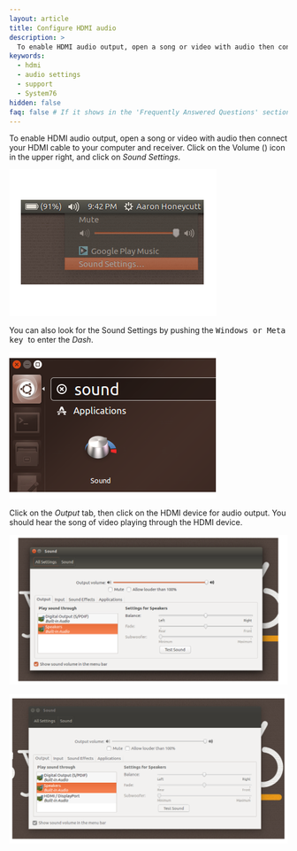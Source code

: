 ```yaml
---
layout: article
title: Configure HDMI audio
description: >
  To enable HDMI audio output, open a song or video with audio then connect your HDMI cable to your computer and receiver. Click on the Volume (<i class='fa fa-volume-up'></i>) icon in the upper right, and click on _Sound Settings_. Click on the _Output_ tab, then click on the HDMI device for audio output. You should hear the song of video playing through the HDMI device.
keywords:
  - hdmi
  - audio settings
  - support
  - System76
hidden: false
faq: false # If it shows in the 'Frequently Answered Questions' section
---
```


To enable HDMI audio output, open a song or video with audio then connect your HDMI cable to your computer and receiver. Click on the Volume (<i class='fa fa-volume-up'></i>) icon in the upper right, and click on _Sound Settings_.

![Sound Menu](/images/hdmi-audio/sound-menu.png)

You can also look for the Sound Settings by pushing the <kbd> Windows or Meta key </kbd> to enter the _Dash_. 

![Sound in Dash](/images/hdmi-audio/sound-dash.png)

Click on the _Output_ tab, then click on the HDMI device for audio output. You should hear the song of video playing through the HDMI device.

![Sound Settings](/images/hdmi-audio/sound-settings-default.png)

![Sound Settings](/images/hdmi-audio/sound-settings-hdmi.png)
